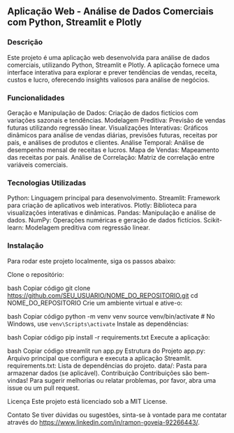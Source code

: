 ## Aplicação Web - Análise de Dados Comerciais com Python, Streamlit e Plotly

### Descrição
Este projeto é uma aplicação web desenvolvida para análise de dados comerciais, utilizando Python, Streamlit e Plotly. A aplicação fornece uma interface interativa para explorar e prever tendências de vendas, receita, custos e lucro, oferecendo insights valiosos para análise de negócios.

### Funcionalidades
Geração e Manipulação de Dados: Criação de dados fictícios com variações sazonais e tendências.
Modelagem Preditiva: Previsão de vendas futuras utilizando regressão linear.
Visualizações Interativas: Gráficos dinâmicos para análise de vendas diárias, previsões futuras, receitas por país, e análises de produtos e clientes.
Análise Temporal: Análise de desempenho mensal de receitas e lucros.
Mapa de Vendas: Mapeamento das receitas por país.
Análise de Correlação: Matriz de correlação entre variáveis comerciais.

### Tecnologias Utilizadas
Python: Linguagem principal para desenvolvimento.
Streamlit: Framework para criação de aplicativos web interativos.
Plotly: Biblioteca para visualizações interativas e dinâmicas.
Pandas: Manipulação e análise de dados.
NumPy: Operações numéricas e geração de dados fictícios.
Scikit-learn: Modelagem preditiva com regressão linear.

### Instalação
Para rodar este projeto localmente, siga os passos abaixo:

Clone o repositório:

bash
Copiar código
git clone https://github.com/SEU_USUARIO/NOME_DO_REPOSITORIO.git
cd NOME_DO_REPOSITORIO
Crie um ambiente virtual e ative-o:

bash
Copiar código
python -m venv venv
source venv/bin/activate  # No Windows, use `venv\Scripts\activate`
Instale as dependências:

bash
Copiar código
pip install -r requirements.txt
Execute a aplicação:

bash
Copiar código
streamlit run app.py
Estrutura do Projeto
app.py: Arquivo principal que configura e executa a aplicação Streamlit.
requirements.txt: Lista de dependências do projeto.
data/: Pasta para armazenar dados (se aplicável).
Contribuição
Contribuições são bem-vindas! Para sugerir melhorias ou relatar problemas, por favor, abra uma issue ou um pull request.

Licença
Este projeto está licenciado sob a MIT License.

Contato
Se tiver dúvidas ou sugestões, sinta-se à vontade para me contatar através do https://www.linkedin.com/in/ramon-goveia-92266443/.


